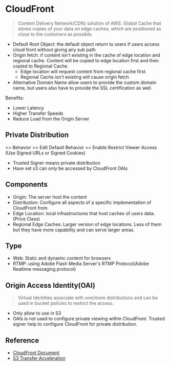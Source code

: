 # CloudFront
> Content Delivery Network(CDN) solution of AWS. Global Cache that stores copies of your data on edge caches, which are positioned as close to the customers as possible.

* Default Root Object: the default object return to users if users access cloud front without giving any sub path
* Origin fetch: if content isn't existing in the cache of edge location and regional cache. Content will be copied to edge location first and then copied to Regional Cache.
  * Edge location will request content from regional cache first.
  * Regional Cache isn't existing will cause origin fetch
* Alternative Domain Name allow users to provide the custom domain name, but users also have to provide the SSL certification as well.

Benefits: 
* Lower Latency
* Higher Transfer Speeds
* Reduce Load from the Origin Server

## Private Distribution
\>> Behavior >> Edit Default Behavior >> Enable Restrict Viewer Access
(Use Signed URLs or Signed Cookies)

* Trusted Signer means private distribution
* Have set s3 can only be accessed by CloudFront OAIs

## Components
* Origin: The server host the content
* Distribution: Configure all aspects of a specific implementation of CloudFront from
* Edge Location: local infrastructures that host caches of users data.(Price Class)
* Regional Edge Caches: Larger version of edge locations. Less of them but they have more capability and can serve larger areas.

## Type
* Web: Static and dynamic content for browsers
* RTMP: using Adobe Flash Media Server's RTMP Protocol(Adobe Realtime messaging protocol)

## Origin Access Identity(OAI)
> Virtual Identities associate with one/more distributions and can be used in bucket policies to restrict the access.

* Only allow to use in S3
* OAIs is not used to configure private viewing within CloudFront. Trusted signer help to configure CloudFront for private distribution.

## Reference
* [CloudFront Document](https://docs.aws.amazon.com/AmazonCloudFront/latest/DeveloperGuide/Introduction.html)
* [S3 Transfer Acceleration](https://docs.aws.amazon.com/AmazonS3/latest/dev/transfer-acceleration.html)
